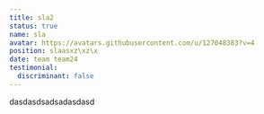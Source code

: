 ```yaml
---
title: sla2
status: true
name: sla
avatar: https://avatars.githubusercontent.com/u/127048383?v=4
position: slaasxz\xz\x
date: team team24
testimonial:
  discriminant: false
---
```

dasdasdsadsadasdasd
